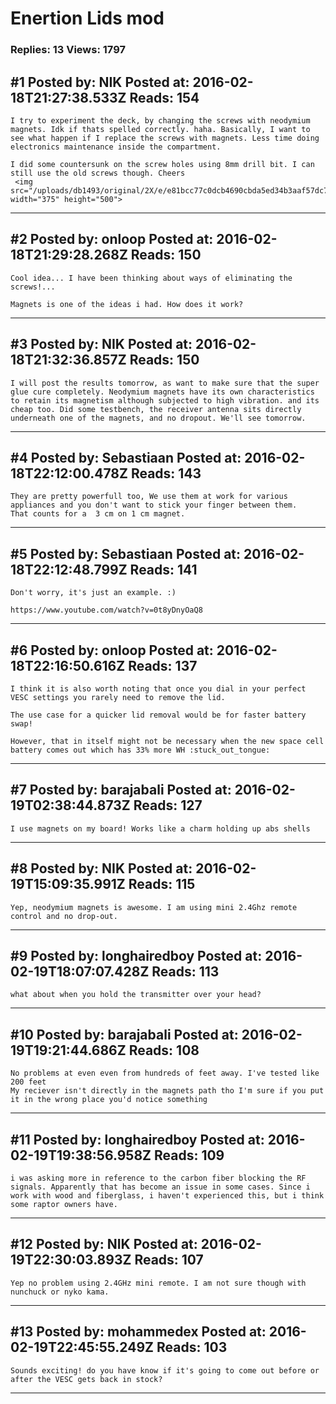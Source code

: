 # Enertion Lids mod

### Replies: 13 Views: 1797

## \#1 Posted by: NIK Posted at: 2016-02-18T21:27:38.533Z Reads: 154

```
I try to experiment the deck, by changing the screws with neodymium magnets. Idk if thats spelled correctly. haha. Basically, I want to see what happen if I replace the screws with magnets. Less time doing electronics maintenance inside the compartment. 

I did some countersunk on the screw holes using 8mm drill bit. I can still use the old screws though. Cheers
 <img src="/uploads/db1493/original/2X/e/e81bcc77c0dcb4690cbda5ed34b3aaf57dc7097e.JPG" width="375" height="500">
```

---
## \#2 Posted by: onloop Posted at: 2016-02-18T21:29:28.268Z Reads: 150

```
Cool idea... I have been thinking about ways of eliminating the screws!...

Magnets is one of the ideas i had. How does it work?
```

---
## \#3 Posted by: NIK Posted at: 2016-02-18T21:32:36.857Z Reads: 150

```
I will post the results tomorrow, as want to make sure that the super glue cure completely. Neodymium magnets have its own characteristics to retain its magnetism although subjected to high vibration. and its cheap too. Did some testbench, the receiver antenna sits directly underneath one of the magnets, and no dropout. We'll see tomorrow.
```

---
## \#4 Posted by: Sebastiaan Posted at: 2016-02-18T22:12:00.478Z Reads: 143

```
They are pretty powerfull too, We use them at work for various appliances and you don't want to stick your finger between them.
That counts for a  3 cm on 1 cm magnet.
```

---
## \#5 Posted by: Sebastiaan Posted at: 2016-02-18T22:12:48.799Z Reads: 141

```
Don't worry, it's just an example. :) 

https://www.youtube.com/watch?v=0t8yDnyOaQ8
```

---
## \#6 Posted by: onloop Posted at: 2016-02-18T22:16:50.616Z Reads: 137

```
I think it is also worth noting that once you dial in your perfect VESC settings you rarely need to remove the lid.

The use case for a quicker lid removal would be for faster battery swap!

However, that in itself might not be necessary when the new space cell battery comes out which has 33% more WH :stuck_out_tongue:
```

---
## \#7 Posted by: barajabali Posted at: 2016-02-19T02:38:44.873Z Reads: 127

```
I use magnets on my board! Works like a charm holding up abs shells
```

---
## \#8 Posted by: NIK Posted at: 2016-02-19T15:09:35.991Z Reads: 115

```
Yep, neodymium magnets is awesome. I am using mini 2.4Ghz remote control and no drop-out.
```

---
## \#9 Posted by: longhairedboy Posted at: 2016-02-19T18:07:07.428Z Reads: 113

```
what about when you hold the transmitter over your head?
```

---
## \#10 Posted by: barajabali Posted at: 2016-02-19T19:21:44.686Z Reads: 108

```
No problems at even even from hundreds of feet away. I've tested like 200 feet
My reciever isn't directly in the magnets path tho I'm sure if you put it in the wrong place you'd notice something
```

---
## \#11 Posted by: longhairedboy Posted at: 2016-02-19T19:38:56.958Z Reads: 109

```
i was asking more in reference to the carbon fiber blocking the RF signals. Apparently that has become an issue in some cases. Since i work with wood and fiberglass, i haven't experienced this, but i think some raptor owners have.
```

---
## \#12 Posted by: NIK Posted at: 2016-02-19T22:30:03.893Z Reads: 107

```
Yep no problem using 2.4GHz mini remote. I am not sure though with nunchuck or nyko kama.
```

---
## \#13 Posted by: mohammedex Posted at: 2016-02-19T22:45:55.249Z Reads: 103

```
Sounds exciting! do you have know if it's going to come out before or after the VESC gets back in stock?
```

---
